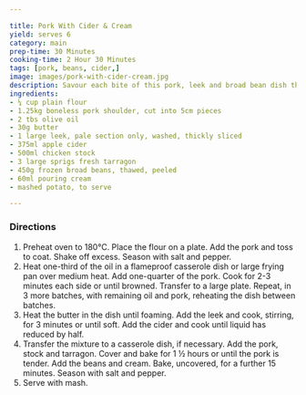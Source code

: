 ```yaml
---

title: Pork With Cider & Cream
yield: serves 6
category: main
prep-time: 30 Minutes
cooking-time: 2 Hour 30 Minutes
tags: [pork, beans, cider,]
image: images/pork-with-cider-cream.jpg
description: Savour each bite of this pork, leek and broad bean dish that's doused in cider and spiked with tarragon.
ingredients:
- ¼ cup plain flour
- 1.25kg boneless pork shoulder, cut into 5cm pieces
- 2 tbs olive oil
- 30g butter
- 1 large leek, pale section only, washed, thickly sliced
- 375ml apple cider
- 500ml chicken stock
- 3 large sprigs fresh tarragon
- 450g frozen broad beans, thawed, peeled
- 60ml pouring cream
- mashed potato, to serve

---
```


### Directions

1.  Preheat oven to 180°C. Place the flour on a plate. Add the pork and toss to coat. Shake off excess. Season with salt and pepper.
2. Heat one-third of the oil in a flameproof casserole dish or large frying pan over medium heat. Add one-quarter of the pork. Cook for 2-3 minutes each side or until browned. Transfer to a large plate. Repeat, in 3 more batches, with remaining oil and pork, reheating the dish between batches.
3. Heat the butter in the dish until foaming. Add the leek and cook, stirring, for 3 minutes or until soft. Add the cider and cook until liquid has reduced by half.
4. Transfer the mixture to a casserole dish, if necessary. Add the pork, stock and tarragon. Cover and bake for 1 ½ hours or until the pork is tender. Add the beans and cream. Bake, uncovered, for a further 15 minutes. Season with salt and pepper.
5. Serve with mash.
